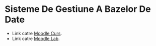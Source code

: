 # Sisteme De Gestiune A Bazelor De Date

* Link catre [Moodle Curs](https://moodle.unibuc.ro/course/view.php?id=4680).
* Link catre [Moodle Lab](https://moodle.unibuc.ro/course/view.php?id=4681).
